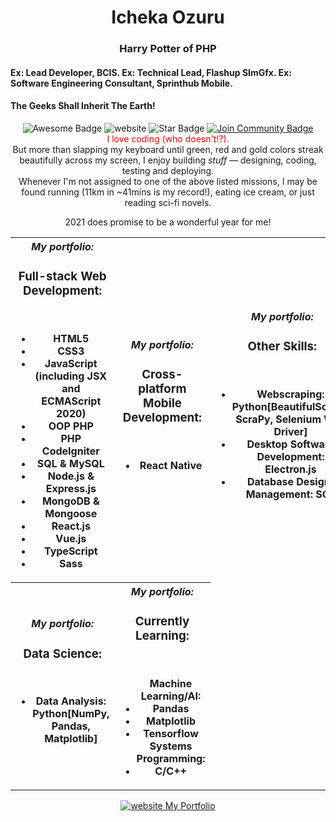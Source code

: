 <head>
  <link rel="stylesheet" href="https://stackpath.bootstrapcdn.com/bootstrap/4.5.2/css/bootstrap.min.css" />
 </head>

<h1 align="center">Icheka Ozuru</h1>
<h3 align="center">Harry Potter of PHP</h3>
<h4>
  Ex: Lead Developer, BCIS. Ex: Technical Lead, Flashup SImGfx. Ex: Software Engineering Consultant, Sprinthub Mobile.
</h4>
<h4>The Geeks Shall Inherit The Earth!</h4>
<div align="center">
<img src="https://cdn.rawgit.com/sindresorhus/awesome/d7305f38d29fed78fa85652e3a63e154dd8e8829/media/badge.svg" alt="Awesome Badge"/>
<a mail-to="rhemafortune@gmail.com"><img src="https://img.shields.io/static/v1?label=&labelColor=505050&message=website&color=%230076D6&style=flat&logo=google-chrome&logoColor=%230076D6" alt="website"/></a>

<img src="https://img.shields.io/static/v1?label=%F0%9F%8C%9F&message=Hi,%20there!&style=flat&color=BC4E99" alt="Star Badge"/>
<a href="https://flashup24.com"><img src="https://img.shields.io/discord/733027681184251937.svg?style=flat&label=Contact%20Me&color=7289DA" alt="Join Community Badge"/></a><br>

<div style="text-align: center; color: red;">I love coding (who doesn't!?).</div>
But more than slapping my keyboard until green, red and gold colors streak beautifully across my screen, I enjoy building <i>stuff</i> &mdash; designing, coding, testing and deploying. <br />
Whenever I'm not assigned to one of the above listed missions, I may be found running (11km in ~41mins is my record!), eating ice cream, or just reading sci-fi novels.

2021 does promise to be a wonderful year for me!

<table>
  <tr>
    <th>
      <em>My portfolio:</em>
      <p class="col-4">
        <h3>Full-stack Web Development:</h3> <br />
        <p>
        <ul>
          <li>HTML5</li>
          <li>CSS3</li>
          <li>JavaScript (including JSX and ECMAScript 2020)</li>
          <li>OOP PHP</li>
          <li>PHP CodeIgniter</li>
          <li>SQL & MySQL</li>
          <li>Node.js & Express.js</li>
          <li>MongoDB & Mongoose</li>
          <li>React.js</li>
          <li>Vue.js</li>
          <li>TypeScript</li>
          <li>Sass</li>
        </ul>
      </p>
    </th>
    <th>
      <em>My portfolio:</em>
      <p class="col-4">
        <h3>Cross-platform Mobile Development:</h3> <br />
        <p>
        <ul>
          <li>React Native</li>
        </ul>
      </p>
    </th>
    <th>
      <em>My portfolio:</em>
      <p class="col-4">
        <h3>Other Skills:</h3> <br />
        <p>
        <ul>
          <li>Webscraping: Python[BeautifulSoup4, ScraPy, Selenium Web Driver]</li>
          <li>Desktop Software Development: Electron.js</li>
          <li>Database Design/ Management: SQL </li>
        </ul>
      </p>
    </th>
   </tr>
   <tr>
    <th>
      <em>My portfolio:</em>
      <p class="col-4">
        <h3>Data Science:</h3> <br />
        <p>
        <ul>
          <li>Data Analysis: Python[NumPy, Pandas, Matplotlib]
        </ul>
      </p>
    </th>
    <th>
      <em>My portfolio:</em>
      <p class="col-4">
        <h3>Currently Learning:</h3> <br />
        <p>
        <ul>
          Machine Learning/AI:
          <li>Pandas</li>
          <li>Matplotlib</li>
          <li>Tensorflow</li>
          Systems Programming:
          <li>C/C++</li>
        </ul>
      </p>
    </th>
  </tr>
 </table>
 
 <a href="https://flashup24.com/icheka"><img src="https://img.shields.io/static/v1?label=&labelColor=505050&message=website&color=%230076D6&style=flat&logo=google-chrome&logoColor=%230076D6" alt="website"/>
  My Portfolio
</a>

